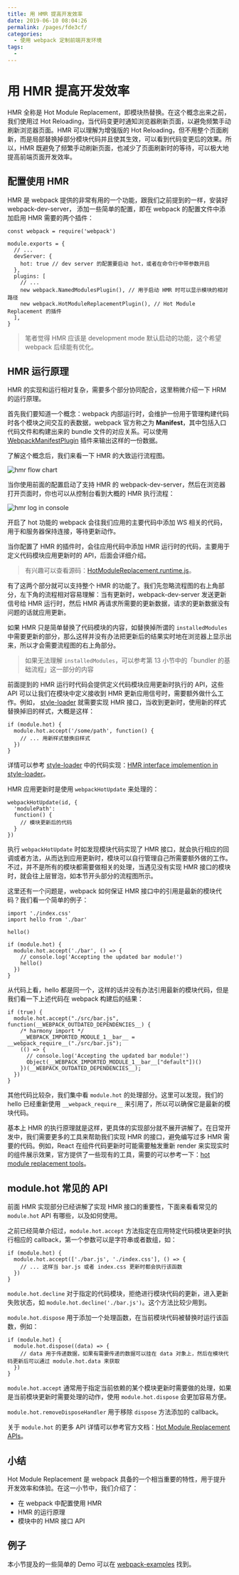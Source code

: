 ```yaml
---
title: 用 HMR 提高开发效率
date: 2019-06-10 08:04:26
permalink: /pages/fde3cf/
categories:
  - 使用 webpack 定制前端开发环境
tags:
  - 
---
```

# 用 HMR 提高开发效率

HMR 全称是 Hot Module Replacement，即模块热替换。在这个概念出来之前，我们使用过 Hot Reloading，当代码变更时通知浏览器刷新页面，以避免频繁手动刷新浏览器页面。HMR 可以理解为增强版的 Hot Reloading，但不用整个页面刷新，而是局部替换掉部分模块代码并且使其生效，可以看到代码变更后的效果。所以，HMR 既避免了频繁手动刷新页面，也减少了页面刷新时的等待，可以极大地提高前端页面开发效率。

## 配置使用 HMR

HMR 是 webpack 提供的非常有用的一个功能，跟我们之前提到的一样，安装好 webpack-dev-server， 添加一些简单的配置，即在 webpack 的配置文件中添加启用 HMR 需要的两个插件：

```
const webpack = require('webpack')

module.exports = {
  // ...
  devServer: {
    hot: true // dev server 的配置要启动 hot，或者在命令行中带参数开启
  },
  plugins: [
    // ...
    new webpack.NamedModulesPlugin(), // 用于启动 HMR 时可以显示模块的相对路径
    new webpack.HotModuleReplacementPlugin(), // Hot Module Replacement 的插件
  ],
}

```

> 笔者觉得 HMR 应该是 development mode 默认启动的功能，这个希望 webpack 后续能有优化。

## HMR 运行原理

HMR 的实现和运行相对复杂，需要多个部分协同配合，这里稍微介绍一下 HRM 的运行原理。

首先我们要知道一个概念：webpack 内部运行时，会维护一份用于管理构建代码时各个模块之间交互的表数据，webpack 官方称之为 **Manifest**，其中包括入口代码文件和构建出来的 bundle 文件的对应关系。可以使用 [WebpackManifestPlugin](https://github.com/danethurber/webpack-manifest-plugin) 插件来输出这样的一份数据。

了解这个概念后，我们来看一下 HMR 的大致运行流程图。

![hmr flow chart](https://user-gold-cdn.xitu.io/2018/3/19/1623bffb086c3918?w=1272&h=890&f=png&s=218413)

当你使用前面的配置启动了支持 HMR 的 webpack-dev-server，然后在浏览器打开页面时，你也可以从控制台看到大概的 HMR 执行流程：

![hmr log in console](https://user-gold-cdn.xitu.io/2018/3/19/1623c0004b223528?w=396&h=122&f=png&s=18243)

开启了 hot 功能的 webpack 会往我们应用的主要代码中添加 WS 相关的代码，用于和服务器保持连接，等待更新动作。

当你配置了 HMR 的插件时，会往应用代码中添加 HMR 运行时的代码，主要用于定义代码模块应用更新时的 API，后面会详细介绍。

> 有兴趣可以查看源码：[HotModuleReplacement.runtime.js](https://github.com/webpack/webpack/blob/master/lib/HotModuleReplacement.runtime.js)。

有了这两个部分就可以支持整个 HMR 的功能了。我们先忽略流程图的右上角部分，左下角的流程相对容易理解：当有更新时，webpack-dev-server 发送更新信号给 HMR 运行时，然后 HMR 再请求所需要的更新数据，请求的更新数据没有问题的话就应用更新。

如果 HMR 只是简单替换了代码模块的内容，如替换掉所谓的 `installedModules` 中需要更新的部分，那么这样并没有办法把更新后的结果实时地在浏览器上显示出来，所以才会需要流程图的右上角部分。

> 如果无法理解 `installedModules`，可以参考第 13 小节中的「bundler 的基础流程」这一部分的内容

前面提到的 HMR 运行时代码会提供定义代码模块应用更新时执行的 API，这些 API 可以让我们在模块中定义接收到 HMR 更新应用信号时，需要额外做什么工作。例如， [style-loader](https://github.com/webpack-contrib/style-loader) 就需要实现 HMR 接口，当收到更新时，使用新的样式替换掉旧的样式，大概是这样：

```
if (module.hot) {
  module.hot.accept('/some/path', function() {
    // ... 用新样式替换旧样式
  })
}

```

详情可以参考 [style-loader](https://github.com/webpack-contrib/style-loader) 中的代码实现：[HMR interface implemention in style-loader](https://github.com/webpack-contrib/style-loader/blob/master/index.js#L36)。

HMR 应用更新时是使用 `webpackHotUpdate` 来处理的：

```
webpackHotUpdate(id, { 
  'modulePath': 
  function() {
    // 模块更新后的代码
  }
})

```

执行 `webpackHotUpdate` 时如发现模块代码实现了 HMR 接口，就会执行相应的回调或者方法，从而达到应用更新时，模块可以自行管理自己所需要额外做的工作。不过，并不是所有的模块都需要做相关的处理，当遇见没有实现 HMR 接口的模块时，就会往上层冒泡，如本节开头部分的流程图所示。

这里还有一个问题是，webpack 如何保证 HMR 接口中的引用是最新的模块代码？我们看一个简单的例子：

```
import './index.css'
import hello from './bar'

hello()

if (module.hot) {
  module.hot.accept('./bar', () => {
    // console.log('Accepting the updated bar module!')
    hello()
  })
}

```

从代码上看，hello 都是同一个，这样的话并没有办法引用最新的模块代码，但是我们看一下上述代码在 webpack 构建后的结果：

```
if (true) {
  module.hot.accept("./src/bar.js", function(__WEBPACK_OUTDATED_DEPENDENCIES__) { 
    /* harmony import */ 
    __WEBPACK_IMPORTED_MODULE_1__bar__ = __webpack_require__("./src/bar.js"); 
    (() => {
      // console.log('Accepting the updated bar module!')
      Object(__WEBPACK_IMPORTED_MODULE_1__bar__["default"])()
    })(__WEBPACK_OUTDATED_DEPENDENCIES__); 
  })
}

```

其他代码比较杂，我们集中看 `module.hot` 的处理部分。这里可以发现，我们的 hello 已经重新使用 `__webpack_require__` 来引用了，所以可以确保它是最新的模块代码。

基本上 HMR 的执行原理就是这样，更具体的实现部分就不展开讲解了。在日常开发中，我们需要更多的工具来帮助我们实现 HMR 的接口，避免编写过多 HMR 需要的代码。例如，React 在组件代码更新时可能需要触发重新 render 来实现实时的组件展示效果，官方提供了一些现有的工具，需要的可以参考一下：[hot module replacement tools](https://webpack.js.org/guides/hot-module-replacement/#other-code-and-frameworks)。

## module.hot 常见的 API

前面 HMR 实现部分已经讲解了实现 HMR 接口的重要性，下面来看看常见的 `module.hot` API 有哪些，以及如何使用。

之前已经简单介绍过，`module.hot.accept` 方法指定在应用特定代码模块更新时执行相应的 callback，第一个参数可以是字符串或者数组，如：

```
if (module.hot) {
  module.hot.accept(['./bar.js', './index.css'], () => {
    // ... 这样当 bar.js 或者 index.css 更新时都会执行该函数
  })
}

```

`module.hot.decline` 对于指定的代码模块，拒绝进行模块代码的更新，进入更新失败状态，如 `module.hot.decline('./bar.js')`。这个方法比较少用到。

`module.hot.dispose` 用于添加一个处理函数，在当前模块代码被替换时运行该函数，例如：

```
if (module.hot) {
  module.hot.dispose((data) => {
    // data 用于传递数据，如果有需要传递的数据可以挂在 data 对象上，然后在模块代码更新后可以通过 module.hot.data 来获取
  })
}

```

`module.hot.accept` 通常用于指定当前依赖的某个模块更新时需要做的处理，如果是当前模块更新时需要处理的动作，使用 `module.hot.dispose` 会更加容易方便。

`module.hot.removeDisposeHandler` 用于移除 `dispose` 方法添加的 callback。

关于 `module.hot` 的更多 API 详情可以参考官方文档：[Hot Module Replacement APIs](https://doc.webpack-china.org/api/hot-module-replacement)。

## 小结

Hot Module Replacement 是 webpack 具备的一个相当重要的特性，用于提升开发效率和体验。在这一小节中，我们介绍了：

*   在 webpack 中配置使用 HMR
*   HMR 的运行原理
*   模块中的 HMR 接口 API

## 例子

本小节提及的一些简单的 Demo 可以在 [webpack-examples](https://github.com/teabyii/webpack-examples) 找到。